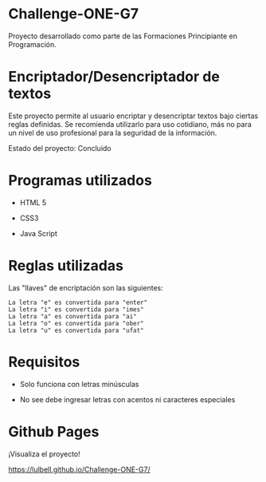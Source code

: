 # Challenge-ONE-G7
Proyecto desarrollado como parte de las Formaciones Principiante en Programación.
<h1>Encriptador/Desencriptador de textos</h1>
Este proyecto permite al usuario encriptar y desencriptar textos bajo ciertas reglas definidas. Se recomienda utilizarlo para uso cotidiano, más no para un nivel de uso profesional para la seguridad de la información.

Estado del proyecto: Concluido

<h1>Programas utilizados</h1>

- HTML 5

- CSS3
  
- Java Script

<h1>Reglas utilizadas</h1>
Las "llaves" de encriptación  son las siguientes:

```
La letra "e" es convertida para "enter"
La letra "i" es convertida para "imes"
La letra "a" es convertida para "ai"
La letra "o" es convertida para "ober"
La letra "u" es convertida para "ufat"
```

<h1>Requisitos</h1>

- Solo funciona con letras minúsculas

- No see debe ingresar letras con acentos ni caracteres especiales

<h1>Github Pages</h1>

¡Visualiza el proyecto!

https://lulbell.github.io/Challenge-ONE-G7/
